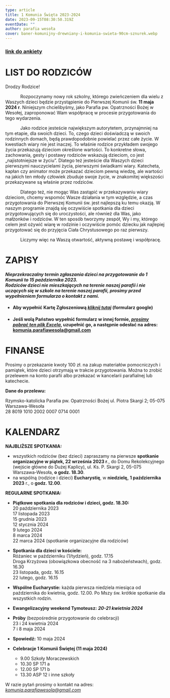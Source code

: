 ```yaml
---
type: article
title: 1 Komunia Święta 2023-2024
date: 2023-09-15T08:30:50.319Z
eventDate: ""
author: parafia wesoła
cover: baner-komunijny-drewniany-i-komunia-swieta-90cm-sznurek.webp
---
```

<!--StartFragment-->

### [link do ankiety](https://docs.google.com/forms/d/e/1FAIpQLSdaLh-dvqBgTxV5HVUInWoHOrH9j-7rhHbeHLBlpsJyAN-99g/viewform?usp=sf_link)

# LIST DO RODZICÓW

Drodzy Rodzice!

            Rozpoczynamy nowy rok szkolny, którego zwieńczeniem dla wielu z Waszych dzieci będzie przystąpienie do Pierwszej Komunii św. **11 maja 2024 r**. Niniejszym chcielibyśmy, jako Parafia pw. Opatrzności Bożej w Wesołej, zaproponować Wam współpracę w procesie przygotowania do tego wydarzenia.

            Jako rodzice jesteście największym autorytetem, przynajmniej na tym etapie, dla swoich dzieci. To, czego dzieci doświadczą w swoich rodzinnych domach, będą prawdopodobnie powielać przez całe życie. W kwestiach wiary nie jest inaczej. To właśnie rodzice przykładem swojego życia przekazują dzieciom określone wartości. To konkretne słowa, zachowania, gesty i postawy rodziców wskazują dzieciom, co jest „najistotniejsze w życiu”. Dlatego też jesteście dla Waszych dzieci pierwszymi nauczycielami życia, pierwszymi świadkami wiary. Katecheta, kapłan czy animator może przekazać dzieciom pewną wiedzę, ale wartości na jakich ten młody człowiek zbuduje swoje życie, w znakomitej większości przekazywane są właśnie przez rodziców.

            Dlatego też, nie mogąc Was zastąpić w przekazywaniu wiary dzieciom, chcemy wspomóc Wasze działania w tym względzie, a czas przygotowania do Pierwszej Komunii św. jest najlepszą ku temu okazją. W naszym programie znajdą się oczywiście spotkania dla dzieci przygotowujących się do uroczystości, ale również dla Was, jako małżonków i rodziców. W ten sposób tworzymy zespół, Wy i my, którego celem jest ożywić wiarę w rodzinie i oczywiście pomóc dziecku jak najlepiej przygotować się do przyjęcia Ciała Chrystusowego po raz pierwszy.

            Liczymy więc na Waszą otwartość, aktywną postawę i współpracę.

# ZAPISY

***Nieprzekraczalny termin zgłaszania dzieci na przygotowanie do 1 Komunii to 15 października 2023.***\
***Rodziców dzieci nie mieszkających na terenie naszej parafii i nie uczących się w szkole na terenie naszej parafii, prosimy przed wypełnieniem formularza o kontakt z nami.*** 

* #### Aby wypełnić Kartę Zgłoszeniową *[kliknij tutaj](https://docs.google.com/forms/d/e/1FAIpQLSfKoRNP0TFFngUccfmP0CRMM3PkaVtkfmEx_3n-ykQKxPe7gQ/viewform?usp=sf_link)* (formularz google)
* #### Jeśli wolą Państwo wypełnić formularz w innej formie, *[prosimy pobrać ten plik Excela](https://kulturajezyka.pl/wp-content/uploads/2023/09/Komunia-2023-2024-formularz-zgloszeniowy-ONLINE.xlsx)*, uzupełnić go, a następnie odesłać na adres: [komunia.parafiawesola@gmail.com](mailto:komunia.parafiawesola@gmail.com)

# FINANSE

Prosimy o przekazanie kwoty 100 zł. na zakup materiałów pomocniczych i pamiątek, które dzieci otrzymają w trakcie przygotowania. Można to zrobić przelewem na konto parafii albo przekazać w kancelarii parafialnej lub katechecie.

**Dane do przelewu:**

Rzymsko-katolicka Parafia pw. Opatrzności Bożej ul. Piotra Skargi 2; 05-075 Warszawa-Wesoła\
28 8019 1010 2002 0007 0714 0001

# KALENDARZ

**NAJBLIŻSZE SPOTKANIA:**

* wszystkich rodziców (bez dzieci) zapraszamy na pierwsze **spotkanie organizacyjne w piątek, 22 września** **2023 r**., do Domu Rekolekcyjnego (wejście główne do Dużej Kaplicy), ul. Ks. P. Skargi 2, 05-075 Warszawa-Wesoła, **o godz. 18.30**.
* na wspólną (rodzice i dzieci) **Eucharystię**, w **niedzielę,** **1 października** **2023** r., o **godz. 12.00**.

**REGULARNE SPOTKANIA:**

* **Piątkowe spotkania dla rodziców i dzieci, godz. 18.30:**\
  20 października 2023\
  17 listopada 2023\
  15 grudnia 2023\
  12 stycznia 2024\
  9 lutego 2024\
  8 marca 2024\
  22 marca 2024 (spotkanie organizacyjne dla rodziców)
* **Spotkania dla dzieci w kościele:** \
  Różaniec w październiku (1/tydzień), godz. 17.15\
  Droga Krzyżowa (obowiązkowa obecność na 3 nabożeństwach), godz. 16.30\
  23 listopada, godz. 16.15\
  22 lutego, godz. 16.15
* **Wspólne Eucharystie:** każda pierwsza niedziela miesiąca od października do kwietnia, godz. 12.00. Po Mszy św. krótkie spotkanie dla wszystkich rodzin. 
* **Ewangelizacyjny weekend Tymoteusz:** ***20-21 kwietnia 2024***
* **Próby** (bezpośrednie przygotowanie do celebracji)\
  23 i 24 kwietnia 2024\
  7 i 8 maja 2024
* **Spowiedź:** 10 maja 2024
* **Celebracje 1 Komunii Świętej (11 maja 2024)**

  * 9.00 Szkoły Moraczewskich
  * 10.30 SP 171 a
  * 12.00 SP 171 b
  * 13.30 ASP 12 i inne szkoły

W razie pytań prosimy o kontakt na adres: *[komunia.parafiawesola@gmail.com](mailto:komunia.parafiawesola@gmail.com)*

[](<>) <!--EndFragment-->